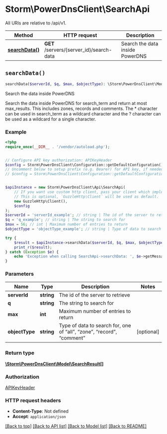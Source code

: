# Storm\PowerDnsClient\SearchApi

All URIs are relative to /api/v1.

Method | HTTP request | Description
------------- | ------------- | -------------
[**searchData()**](SearchApi.md#searchData) | **GET** /servers/{server_id}/search-data | Search the data inside PowerDNS


## `searchData()`

```php
searchData($serverId, $q, $max, $objectType): \Storm\PowerDnsClient\Model\SearchResult[]
```

Search the data inside PowerDNS

Search the data inside PowerDNS for search_term and return at most max_results. This includes zones, records and comments. The * character can be used in search_term as a wildcard character and the ? character can be used as a wildcard for a single character.

### Example

```php
<?php
require_once(__DIR__ . '/vendor/autoload.php');


// Configure API key authorization: APIKeyHeader
$config = Storm\PowerDnsClient\Configuration::getDefaultConfiguration()->setApiKey('X-API-Key', 'YOUR_API_KEY');
// Uncomment below to setup prefix (e.g. Bearer) for API key, if needed
// $config = Storm\PowerDnsClient\Configuration::getDefaultConfiguration()->setApiKeyPrefix('X-API-Key', 'Bearer');


$apiInstance = new Storm\PowerDnsClient\Api\SearchApi(
    // If you want use custom http client, pass your client which implements `GuzzleHttp\ClientInterface`.
    // This is optional, `GuzzleHttp\Client` will be used as default.
    new GuzzleHttp\Client(),
    $config
);
$serverId = 'serverId_example'; // string | The id of the server to retrieve
$q = 'q_example'; // string | The string to search for
$max = 56; // int | Maximum number of entries to return
$objectType = 'objectType_example'; // string | Type of data to search for, one of “all”, “zone”, “record”, “comment”

try {
    $result = $apiInstance->searchData($serverId, $q, $max, $objectType);
    print_r($result);
} catch (Exception $e) {
    echo 'Exception when calling SearchApi->searchData: ', $e->getMessage(), PHP_EOL;
}
```

### Parameters

Name | Type | Description  | Notes
------------- | ------------- | ------------- | -------------
 **serverId** | **string**| The id of the server to retrieve |
 **q** | **string**| The string to search for |
 **max** | **int**| Maximum number of entries to return |
 **objectType** | **string**| Type of data to search for, one of “all”, “zone”, “record”, “comment” | [optional]

### Return type

[**\Storm\PowerDnsClient\Model\SearchResult[]**](../Model/SearchResult.md)

### Authorization

[APIKeyHeader](../../README.md#APIKeyHeader)

### HTTP request headers

- **Content-Type**: Not defined
- **Accept**: `application/json`

[[Back to top]](#) [[Back to API list]](../../README.md#endpoints)
[[Back to Model list]](../../README.md#models)
[[Back to README]](../../README.md)

